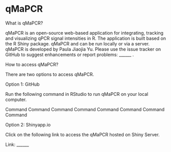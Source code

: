 # qMaPCR
What is qMaPCR?

qMaPCR is an open-source web-based application for integrating, tracking and visualizing qPCR signal intensities in R. The application is built based on the R Shiny package. qMaPCR and can be run locally or via a server.  qMaPCR is developed by Paula Jiaojia Yu. Please use the issue tracker on GitHub to suggest enhancements or report problems: ______ . 

How to access qMaPCR? 

There are two options to access qMaPCR. 

Option 1: GitHub 

Run the following command in RStudio to run qMaPCR on your local computer. 

Command Command Command Command Command Command Command Command 
 
Option 2: Shinyapp.io 

Click on the following link to access the qMaPCR hosted on Shiny Server. 

Link: ______ 

